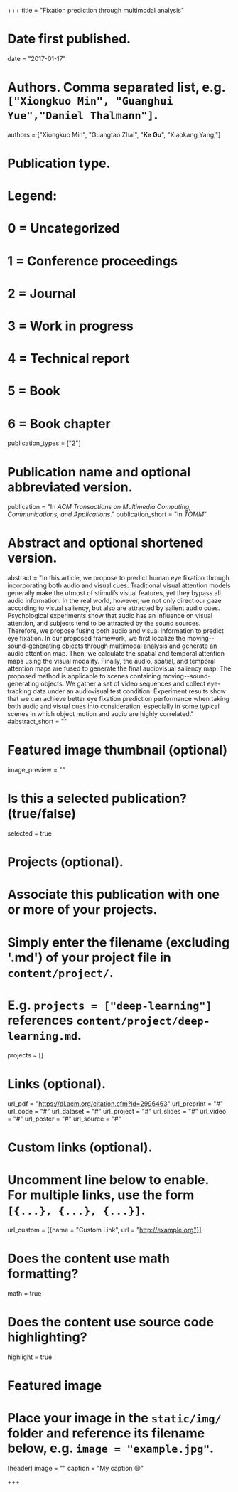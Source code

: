 +++
title = "Fixation prediction through multimodal analysis"

# Date first published.
date = "2017-01-17"

# Authors. Comma separated list, e.g. `["Xiongkuo Min", "Guanghui Yue","Daniel Thalmann"]`.
authors = ["Xiongkuo Min", "Guangtao Zhai", "**Ke Gu**", "Xiaokang Yang,"]
# Publication type.
# Legend:
# 0 = Uncategorized
# 1 = Conference proceedings
# 2 = Journal
# 3 = Work in progress
# 4 = Technical report
# 5 = Book
# 6 = Book chapter
publication_types = ["2"]

# Publication name and optional abbreviated version.
publication = "In *ACM Transactions on Multimedia Computing, Communications, and Applications*."
publication_short = "In *TOMM*"

# Abstract and optional shortened version.
abstract = "In this article, we propose to predict human eye fixation through incorporating both audio and visual cues. Traditional visual attention models generally make the utmost of stimuli’s visual features, yet they bypass all audio information. In the real world, however, we not only direct our gaze according to visual saliency, but also are attracted by salient audio cues. Psychological experiments show that audio has an influence on visual attention, and subjects tend to be attracted by the sound sources. Therefore, we propose fusing both audio and visual information to predict eye fixation. In our proposed framework, we first localize the moving--sound-generating objects through multimodal analysis and generate an audio attention map. Then, we calculate the spatial and temporal attention maps using the visual modality. Finally, the audio, spatial, and temporal attention maps are fused to generate the final audiovisual saliency map. The proposed method is applicable to scenes containing moving--sound-generating objects. We gather a set of video sequences and collect eye-tracking data under an audiovisual test condition. Experiment results show that we can achieve better eye fixation prediction performance when taking both audio and visual cues into consideration, especially in some typical scenes in which object motion and audio are highly correlated."
#abstract_short = ""

# Featured image thumbnail (optional)
image_preview = ""

# Is this a selected publication? (true/false)
selected = true

# Projects (optional).
#   Associate this publication with one or more of your projects.
#   Simply enter the filename (excluding '.md') of your project file in `content/project/`.
#   E.g. `projects = ["deep-learning"]` references `content/project/deep-learning.md`.
projects = []

# Links (optional).
url_pdf = "https://dl.acm.org/citation.cfm?id=2996463"
url_preprint = "#"
url_code = "#"
url_dataset = "#"
url_project = "#"
url_slides = "#"
url_video = "#"
url_poster = "#"
url_source = "#"

# Custom links (optional).
#   Uncomment line below to enable. For multiple links, use the form `[{...}, {...}, {...}]`.
 url_custom = [{name = "Custom Link", url = "http://example.org"}]

# Does the content use math formatting?
math = true

# Does the content use source code highlighting?
highlight = true

# Featured image
# Place your image in the `static/img/` folder and reference its filename below, e.g. `image = "example.jpg"`.
[header]
image = ""
caption = "My caption 😄"

+++
